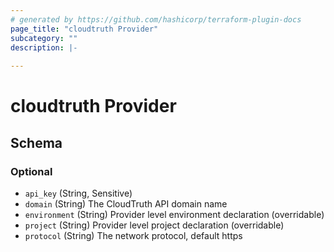 ```yaml
---
# generated by https://github.com/hashicorp/terraform-plugin-docs
page_title: "cloudtruth Provider"
subcategory: ""
description: |-
  
---
```


# cloudtruth Provider





<!-- schema generated by tfplugindocs -->
## Schema

### Optional

- `api_key` (String, Sensitive)
- `domain` (String) The CloudTruth API domain name
- `environment` (String) Provider level environment declaration (overridable)
- `project` (String) Provider level project declaration (overridable)
- `protocol` (String) The network protocol, default https

